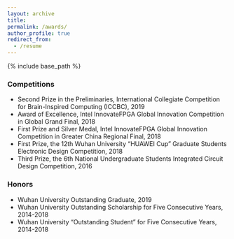 ```yaml
---
layout: archive
title: 
permalink: /awards/
author_profile: true
redirect_from:
  - /resume
---
```


{% include base_path %}

### Competitions 
* Second Prize in the Preliminaries, International Collegiate Competition for Brain-Inspired Computing (ICCBC), 2019
* Award of Excellence, Intel InnovateFPGA Global Innovation Competition in Global Grand Final, 2018
* First Prize and Silver Medal, Intel InnovateFPGA Global Innovation Competition in Greater China Regional Final, 2018
* First Prize, the 12th Wuhan University “HUAWEI Cup” Graduate Students Electronic Design Competition, 2018
* Third Prize, the 6th National Undergraduate Students Integrated Circuit Design Competition, 2016


### Honors 
* Wuhan University Outstanding Graduate, 2019
* Wuhan University Outstanding Scholarship for Five Consecutive Years, 2014-2018
* Wuhan University “Outstanding Student” for Five Consecutive Years, 2014-2018
